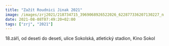 ```yaml
---
title: "Zažít Roudnici Jinak 2021"
image: /images/zrj2021/218734715_3969068926522026_622877336207130227_n.jpg
date: 2021-08-08T07:49:20+02:00
tags: ["zrj", "2021"]
---
```


18.září, od deseti do deseti, ulice Sokolská, atletický stadion, Kino Sokol